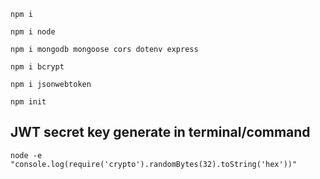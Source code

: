 ```
npm i
```
```
npm i node
```
```
npm i mongodb mongoose cors dotenv express
```
```
npm i bcrypt
```
```
npm i jsonwebtoken
```
```
npm init
```

## JWT secret key generate in terminal/command

```
node -e "console.log(require('crypto').randomBytes(32).toString('hex'))"
```
